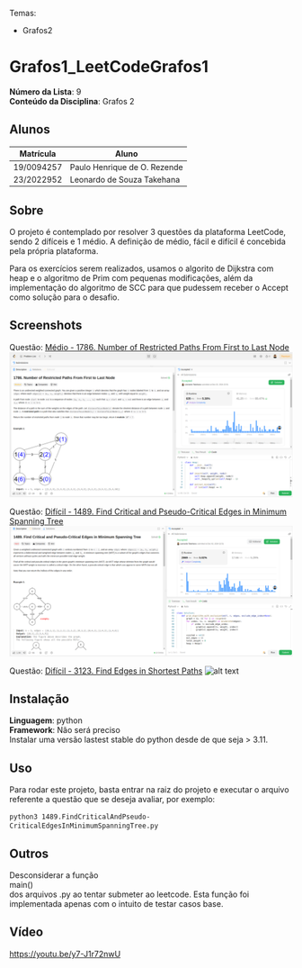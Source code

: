 Temas:
 - Grafos2
 
# Grafos1_LeetCodeGrafos1

**Número da Lista**: 9<br>
**Conteúdo da Disciplina**: Grafos 2<br>

## Alunos
|Matrícula | Aluno |
| -- | -- |
| 19/0094257  |  Paulo Henrique de O. Rezende |
| 23/2022952  |  Leonardo de Souza Takehana |

## Sobre 
O projeto é contemplado por resolver 3 questões da plataforma LeetCode, sendo 2 dífíceis e 1 médio. A definição de médio, fácil e difícil é concebida pela própria plataforma.

Para os exercícios serem realizados, usamos o algorito de Dijkstra com heap e o algoritmo de Prim com pequenas modificações, além da implementação do algoritmo de SCC para que pudessem receber o Accept como solução para o desafio.

## Screenshots
Questão: [Médio - 1786. Number of Restricted Paths From First to Last Node](https://leetcode.com/problems/number-of-restricted-paths-from-first-to-last-node/submissions/1468806097/)
![alt text](1786.png)

Questão: [Difícil - 1489. Find Critical and Pseudo-Critical Edges in Minimum Spanning Tree](https://leetcode.com/problems/find-critical-and-pseudo-critical-edges-in-minimum-spanning-tree/submissions/1468806169/?envType=problem-list-v2&envId=strongly-connected-component)
![alt text](1489.png)

Questão: [Difícil - 3123. Find Edges in Shortest Paths](https://leetcode.com/problems/find-edges-in-shortest-paths/submissions/1468809861/?envType=problem-list-v2&envId=graph)
![alt text](3123.jpg)


## Instalação 
**Linguagem**: python<br>
**Framework**: Não será preciso<br>
Instalar uma versão lastest stable do python desde de que seja > 3.11.  

## Uso 
Para rodar este projeto, basta entrar na raiz do projeto e executar o arquivo referente a questão que se deseja avaliar, por exemplo:
```
python3 1489.FindCriticalAndPseudo-CriticalEdgesInMinimumSpanningTree.py
```

## Outros
Desconsiderar a função </br>main()<br> dos arquivos .py ao tentar submeter ao leetcode. Esta função foi implementada apenas com o intuito de testar casos base.

## Vídeo
https://youtu.be/y7-J1r72nwU